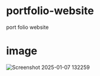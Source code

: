 # portfolio-website
port folio website
# image
![Screenshot 2025-01-07 132259](https://github.com/user-attachments/assets/4a41b286-be3c-470e-b55b-7d02251a7093)
